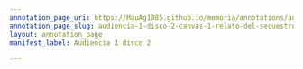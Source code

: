 ```yaml
---
annotation_page_uri: https://MauAg1985.github.io/memoria/annotations/audiencia-1-disco-2-canvas-1-relato-del-secuestro.json
annotation_page_slug: audiencia-1-disco-2-canvas-1-relato-del-secuestro
layout: annotation_page
manifest_label: Audiencia 1 disco 2

---
```

